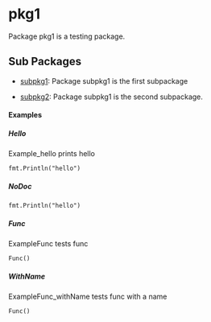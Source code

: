 # pkg1

Package pkg1 is a testing package.

## Sub Packages

* [subpkg1](./subpkg1): Package subpkg1 is the first subpackage

* [subpkg2](./subpkg2): Package subpkg1 is the second subpackage.

#### Examples

##### Hello

Example_hello prints hello

```golang
fmt.Println("hello")
```

##### NoDoc

```golang
fmt.Println("hello")
```

##### Func

ExampleFunc tests func

```golang
Func()
```

##### WithName

ExampleFunc_withName tests func with a name

```golang
Func()
```
